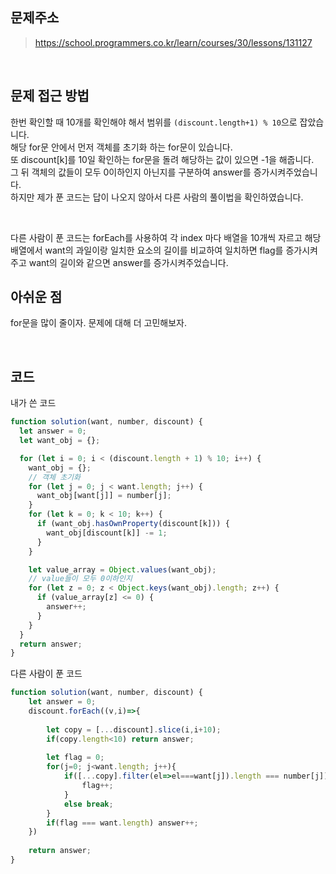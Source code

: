 ## 문제주소

> https://school.programmers.co.kr/learn/courses/30/lessons/131127

</br>

## 문제 접근 방법
한번 확인할 때 10개를 확인해야 해서 범위를 `(discount.length+1) % 10`으로 잡았습니다.  
해당 for문 안에서 먼저 객체를 초기화 하는 for문이 있습니다.  
또 discount[k]를 10일 확인하는 for문을 돌려 해당하는 값이 있으면 -1을 해줍니다.  
그 뒤 객체의 값들이 모두 0이하인지 아닌지를 구분하여 answer를 증가시켜주었습니다.  
하지만 제가 푼 코드는 답이 나오지 않아서 다른 사람의 풀이법을 확인하였습니다.

</br>

다른 사람이 푼 코드는 forEach를 사용하여 각 index 마다 배열을 10개씩 자르고 해당 배열에서 want의 과일이랑 일치한 요소의 길이를 비교하여 일치하면 flag를 증가시켜주고 want의 길이와 같으면 answer를 증가시켜주었습니다.

## 아쉬운 점
for문을 많이 줄이자. 문제에 대해 더 고민해보자.

<br/>

## 코드

내가 쓴 코드
```js
function solution(want, number, discount) {
  let answer = 0;
  let want_obj = {};

  for (let i = 0; i < (discount.length + 1) % 10; i++) {
    want_obj = {};
    // 객체 초기화
    for (let j = 0; j < want.length; j++) {
      want_obj[want[j]] = number[j];
    }
    for (let k = 0; k < 10; k++) {
      if (want_obj.hasOwnProperty(discount[k])) {
        want_obj[discount[k]] -= 1;
      }
    }

    let value_array = Object.values(want_obj);
    // value들이 모두 0이하인지
    for (let z = 0; z < Object.keys(want_obj).length; z++) {
      if (value_array[z] <= 0) {
        answer++;
      }
    }
  }
  return answer;
}
```

다른 사람이 푼 코드
```js
function solution(want, number, discount) {
    let answer = 0;
    discount.forEach((v,i)=>{
        
        let copy = [...discount].slice(i,i+10);
        if(copy.length<10) return answer;
        
        let flag = 0;
        for(j=0; j<want.length; j++){
            if([...copy].filter(el=>el===want[j]).length === number[j]){
                flag++;
            }
            else break;
        }
        if(flag === want.length) answer++;
    })
    
    return answer;
}
```


